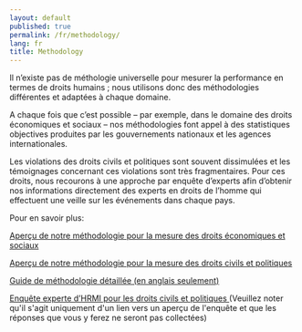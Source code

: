 ```yaml
---
layout: default
published: true
permalink: /fr/methodology/
lang: fr
title: Methodology
---
```


Il n’existe pas de méthologie universelle pour mesurer la performance en termes de droits humains ; nous utilisons donc des méthodologies différentes et adaptées à chaque domaine.

A chaque fois que c’est possible – par exemple, dans le domaine des droits économiques et sociaux – nos méthodologies font appel à des statistiques objectives produites par les gouvernements nationaux et les agences internationales.

Les violations des droits civils et politiques sont souvent dissimulées et les témoignages concernant ces violations sont très fragmentaires. Pour ces droits, nous recourons à une approche par enquête d’experts afin d’obtenir nos informations directement des experts en droits de l’homme qui effectuent une veille sur les événements dans chaque pays.

Pour en savoir plus:

[Aperçu de notre méthodologie pour la mesure des droits économiques et sociaux](https://humanrightsmeasurement.org//methodology/measuring-economic-social-rights/)

[Aperçu de notre méthodologie pour la mesure des droits civils et politiques](https://humanrightsmeasurement.org//methodology/measuring-civil-political-rights/)

[Guide de méthodologie détaillée (en anglais seulement)](https://humanrightsmeasurement.org/methodology-handbook/)

[Enquête experte d’HRMI pour les droits civils et politiques ](https://ugeorgia.qualtrics.com/jfe/preview/SV_d71YagJrGqcMq4R?Q_CHL=preview) (Veuillez noter qu'il s'agit uniquement d'un lien vers un aperçu de l'enquête et que les réponses que vous y ferez ne seront pas collectées)
